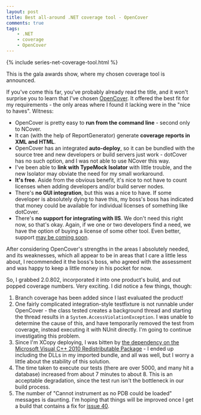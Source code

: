 ```yaml
---
layout: post
title: Best all-around .NET coverage tool - OpenCover
comments: true
tags: 
    - .NET
    - coverage
    - OpenCover
---
```


{% include series-net-coverage-tool.html %}

This is the gala awards show, where my chosen coverage tool is announced. 

If you've come this far, you've probably already read the title, and it won't surprise you to learn that I've chosen <a href="https://github.com/sawilde/opencover">OpenCover</a>. It offered the best fit for my requirements - the only areas where I found it lacking were in the "nice to haves". Witness:
<ul>
   <li>OpenCover is pretty easy to <strong>run from the command line</strong> - second only to NCover.</li>
   <li>It can (with the help of ReportGenerator) generate <strong>coverage reports in XML and HTML</strong>.</li>
   <li>OpenCover has an integrated <strong>auto-deploy</strong>, so it can be bundled with the source tree and new developers or build servers just work - dotCover has no such option, and I was not able to use NCover this way.</li>
   <li>I've been able to <strong>link with TypeMock Isolator</strong> with little trouble, and the new Isolator may obviate the need for my small workaround.</li>
   <li><strong>It's free</strong>. Aside from the obvious benefit, it's nice to not have to count licenses when adding developers and/or build server nodes.</li>
   <li>There's <b>no GUI integration</b>, but this was a nice to have. If some developer is absolutely dying to have this, my boss's boss has indicated that money could be available for individual licenses of something like dotCover.</li>
   <li>There's <b>no support for integrating with IIS</b>. We don't need this right now, so that's okay. Again, if we one or two developers find a need, we have the option of buying a license of some other tool. Even better, support <a href="https://github.com/sawilde/opencover/issues/36">may be coming soon</a>.</li>
</ul>
<!--more-->
After considering OpenCover's strengths in the areas I absolutely
needed, and its weaknesses, which all appear to be in areas that I
care a little less about, I recommended it the boss's boss, who agreed
with the assessment and was happy to keep a little money in his pocket
for now.

So, I grabbed 2.0.802, incorporated it into one product's build, and out popped coverage numbers. Very exciting. I did notice a few things, though:
<ol>
<li>Branch coverage has been added since I last evaluated the product!</li>
<li>One fairly complicated integration-style testfixture is not runnable under OpenCover - the class tested creates a background thread and starting the thread results in a <code>System.AccessViolationException</code>. I was unable to determine the cause of this, and have temporarily removed the test from coverage, instead executing it with NUnit directly. I'm going to continue investigating this problem.</li>
<li>Since I'm XCopy deploying, I was bitten by <a href="https://github.com/sawilde/opencover/issues/52">the dependency on the Microsoft Visual C++ 2010 Redistributable Package</a> - I ended up including the DLLs in my imported bundle, and all was well, but I worry a little about the stability of this solution.</li>
<li>The time taken to execute our tests (there are over 5000, and many hit a database) increased from about 7 minutes to about 8. This is an acceptable degradation, since the test run isn't the bottleneck in our build process.</li>
<li>The number of "Cannot instrument  as no PDB could be loaded" messages is daunting. I'm hoping that things will be improved once I get a build that contains a fix for <a href="https://github.com/sawilde/opencover/issues/40">issue 40</a>.</li>
</ol>